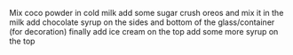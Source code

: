 Mix coco powder in cold milk
add some sugar 
crush oreos and mix it in the milk 
add chocolate syrup on the sides and bottom of the glass/container (for decoration)
finally add ice cream on the top
add some more syrup on the top 